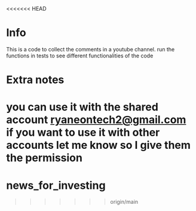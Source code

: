 <<<<<<< HEAD
# Info

This is a code to collect the comments in a youtube channel.
run the functions in tests to see different functionalities of the code

# Extra notes

you can use it with the shared account ryaneontech2@gmail.com
if you want to use it with other accounts let me know so I give them the permission
=======
# news_for_investing
>>>>>>> origin/main

